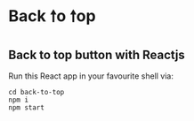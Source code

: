 # Back 🠕o 🠕op

## Back to top button with Reactjs

Run this React app in your favourite shell via:

```
cd back-to-top
npm i
npm start
```
